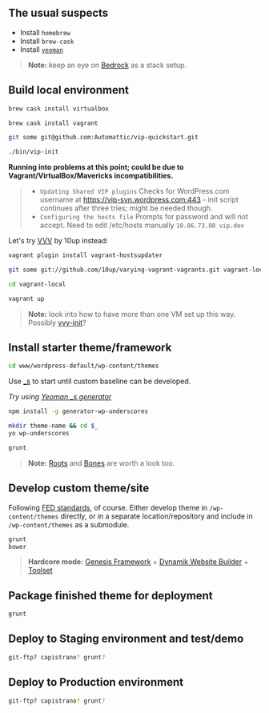 ## The usual suspects

* Install `homebrew`
* Install `brew-cask`
* Install [`yeoman`](http://yeoman.io/)

> **Note:** keep an eye on [Bedrock](http://roots.io/wordpress-stack/) as a stack setup.


## Build local environment

```bash
brew cask install virtualbox

brew cask install vagrant

git some git@github.com:Automattic/vip-quickstart.git

./bin/vip-init
```

**Running into problems at this point; could be due to Vagrant/VirtualBox/Mavericks incompatibilities.**

> * `Updating Shared VIP plugins`  Checks for WordPress.com username at https://vip-svn.wordpress.com:443 - init script continues after three tries; might be needed though.
> * `Configuring the hosts file`  Prompts for password and will not accept. Need to edit /etc/hosts manually `10.86.73.80 vip.dev`

Let's try [VVV](https://github.com/10up/varying-vagrant-vagrants) by 10up instead:

```bash
vagrant plugin install vagrant-hostsupdater

git some git://github.com/10up/varying-vagrant-vagrants.git vagrant-local

cd vagrant-local

vagrant up
```

> **Note:** look into how to have more than one VM set up this way. Possibly [vvv-init](https://github.com/cftp/vvv-init/)?


## Install starter theme/framework

```bash
cd www/wordpress-default/wp-content/themes
```

Use [_s](https://github.com/automattic/_s) to start until custom baseline can be developed.

_Try using [Yeoman _s generator](https://github.com/kdo/generator-wp-underscores)_

```bash
npm install -g generator-wp-underscores

mkdir theme-name && cd $_
yo wp-underscores

grunt
```

> **Note:** [Roots](http://roots.io/starter-theme/) and [Bones](http://themble.com/bones/) are worth a look too.



## Develop custom theme/site

Following [FED standards](https://github.com/tidaltheory/frontend-code-standards/wiki), of course. Either develop theme in `/wp-content/themes` directly, or in a separate location/repository and include in `/wp-content/themes` as a submodule.

```bash
grunt
bower
```

> **Hardcore mode:** [Genesis Framework](http://www.genesisframework.com/) + [Dynamik Website Builder](http://cobaltapps.com/downloads/dynamik-website-builder/) + [Toolset](http://wp-types.com/)


## Package finished theme for deployment

```bash
grunt
```


## Deploy to Staging environment and test/demo

```bash
git-ftp? capistrano? grunt? 
```


## Deploy to Production environment

```bash
git-ftp? capistrano? grunt? 
```

